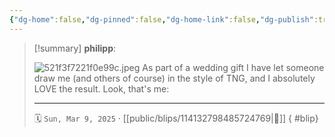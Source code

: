 ```yaml
---
{"dg-home":false,"dg-pinned":false,"dg-home-link":false,"dg-publish":true,"type":"blip","disabled rules":["yaml-title","yaml-title-alias","file-name-heading"],"title":"philipp on mastodon @ 2025-03-09","created-date":"2025-03-09T13:51:37","id":114132798485724770,"updated-date":"2025-05-02T08:50:44","dg-path":"blips/114132798485724769.md","permalink":"/blips/114132798485724769/","dgPassFrontmatter":true}
---
```


> [!summary] **philipp**:
>
> ![521f3f7221f0e99c.jpeg](/img/user/attachments/521f3f7221f0e99c.jpeg)
> As part of a wedding gift I have let someone draw me (and others of course) in the style of TNG, and I absolutely LOVE the result. Look, that's me:
> - - -
>
> 🗓️ `Sun, Mar 9, 2025` · [[public/blips/114132798485724769\|🔗]]
{ #blip}

